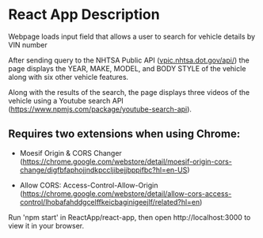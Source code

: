 # React App Description

Webpage loads input field that allows a user to search for vehicle details by VIN number

After sending query to the NHTSA Public API ([vpic.nhtsa.dot.gov/api/](https://vpic.nhtsa.dot.gov/api/)) the page displays the YEAR, MAKE, MODEL, and BODY STYLE of the vehicle along with six other vehicle features.

Along with the results of the search, the page displays three videos of the vehicle using a Youtube search API (https://www.npmjs.com/package/youtube-search-api).

## Requires two extensions when using Chrome:

* Moesif Origin & CORS Changer (https://chrome.google.com/webstore/detail/moesif-origin-cors-change/digfbfaphojjndkpccljibejjbppifbc?hl=en-US)

* Allow CORS: Access-Control-Allow-Origin (https://chrome.google.com/webstore/detail/allow-cors-access-control/lhobafahddgcelffkeicbaginigeejlf/related?hl=en)


Run 'npm start' in ReactApp/react-app, then open http://localhost:3000 to view it in your browser.
